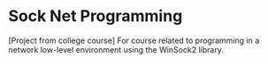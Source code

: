 # Sock Net Programming
[Project from college course] For course related to programming in a network low-level environment using the WinSock2 library.
